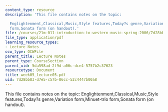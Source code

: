 ```yaml
---
content_type: resource
description: 'This file contains notes on the topic:

  Englightenment,Classical,Music,Style features,Today?s genre,Variation form,Minuet-trio
  form,Sonata form (on handout).'
file: /courses/21m-011-introduction-to-western-music-spring-2006/7d28bb83d7e5c57b86cc52c4447b00a8_week05_lecture05.pdf
file_type: application/pdf
learning_resource_types:
- Lecture Notes
ocw_type: OCWFile
parent_title: Lecture Notes
parent_type: CourseSection
parent_uid: 5da598ad-2f9d-a06c-dce4-5757b2c37623
resourcetype: Document
title: week05_lecture05.pdf
uid: 7d28bb83-d7e5-c57b-86cc-52c4447b00a8
---
```

This file contains notes on the topic:
Englightenment,Classical,Music,Style features,Today?s genre,Variation form,Minuet-trio form,Sonata form (on handout).

